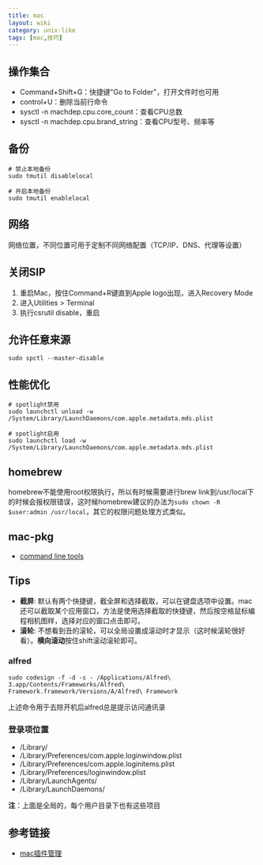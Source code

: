 ```yaml
---
title: mac
layout: wiki
category: unix-like
tags: [mac,技巧]
---
```


## 操作集合

* Command+Shift+G：快捷键"Go to Folder"，打开文件时也可用
* control+U：删除当前行命令
* sysctl -n machdep.cpu.core_count：查看CPU总数
* sysctl -n machdep.cpu.brand_string：查看CPU型号、频率等


## 备份

```
# 禁止本地备份
sudo tmutil disablelocal

# 开启本地备份
sudo tmutil enablelocal
```

## 网络

网络位置，不同位置可用于定制不同网络配置（TCP/IP、DNS、代理等设置）


## 关闭SIP

1. 重启Mac，按住Command+R键直到Apple logo出现，进入Recovery Mode
2. 进入Utilities > Terminal
3. 执行csrutil disable，重启


## 允许任意来源

```
sudo spctl --master-disable
```


## 性能优化

```
# spotlight禁用
sudo launchctl unload -w /System/Library/LaunchDaemons/com.apple.metadata.mds.plist

# spotlight启用
sudo launchctl load -w /System/Library/LaunchDaemons/com.apple.metadata.mds.plist
```


## homebrew

homebrew不能使用root权限执行，所以有时候需要进行brew link到/usr/local下的时候会报权限错误，这时候homebrew建议的办法为`sudo chown -R $user:admin /usr/local`，其它的权限问题处理方式类似。


## mac-pkg

* [command line tools](https://developer.apple.com/download/more/)

## Tips

* **截屏**: 默认有两个快捷键，截全屏和选择截取，可以在键盘选项中设置。mac还可以截取某个应用窗口，方法是使用选择截取的快捷键，然后按空格鼠标编程相机图样，选择对应的窗口点击即可。
* **滚轮**: 不想看到丑的滚轮，可以全局设置成滚动时才显示（这时候滚轮很好看）。**横向滚动**按住shift滚动滚轮即可。


### alfred

```shell
sudo codesign -f -d -s - /Applications/Alfred\ 3.app/Contents/Frameworks/Alfred\ Framework.framework/Versions/A/Alfred\ Framework
```

上述命令用于去除开机后alfred总是提示访问通讯录


### 登录项位置

* /Library/
* /Library/Preferences/com.apple.loginwindow.plist
* /Library/Preferences/com.apple.loginitems.plist
* /Library/Preferences/loginwindow.plist
* /Library/LaunchAgents/
* /Library/LaunchDaemons/

**注**：上面是全局的，每个用户目录下也有这些项目

## 参考链接

* [mac插件管理](http://bbs.feng.com/read-htm-tid-6891395.html)
